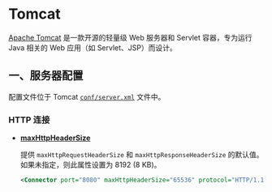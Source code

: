 # Tomcat

[Apache Tomcat](https://tomcat.apache.org/) 是一款开源的轻量级 Web 服务器和 Servlet 容器，专为运行 Java 相关的 Web 应用（如 Servlet、JSP）而设计。

## 一、服务器配置

配置文件位于 Tomcat [`conf/server.xml`](https://tomcat.apache.org/tomcat-9.0-doc/config/index.html) 文件中。

### HTTP 连接

- [**maxHttpHeaderSize**](https://tomcat.apache.org/tomcat-9.0-doc/config/http.html#Attributes_Standard%20Implementation_maxHttpHeaderSize)

  提供 `maxHttpRequestHeaderSize` 和 `maxHttpResponseHeaderSize` 的默认值。如果未指定，则此属性设置为 8192 (8 KB)。
  
  ```xml
  <Connector port="8080" maxHttpHeaderSize="65536" protocol="HTTP/1.1" ... />
  ```


